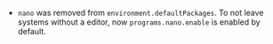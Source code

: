 - `nano` was removed from `environment.defaultPackages`. To not leave systems without a editor, now `programs.nano.enable` is enabled by default.